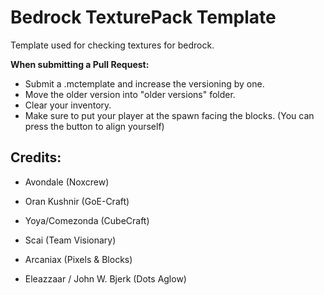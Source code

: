 Bedrock TexturePack Template
============================

Template used for checking textures for bedrock.


**When submitting a Pull Request:**

- Submit a .mctemplate and increase the versioning by one.
- Move the older version into "older versions" folder.
- Clear your inventory.
- Make sure to put your player at the spawn facing the blocks. (You can press the button to align yourself)

Credits:
--------

-   Avondale (Noxcrew)

-   Oran Kushnir (GoE-Craft)

-   Yoya/Comezonda (CubeCraft)

-   Scai (Team Visionary)

-   Arcaniax (Pixels & Blocks)

-   Eleazzaar / John W. Bjerk (Dots Aglow)
